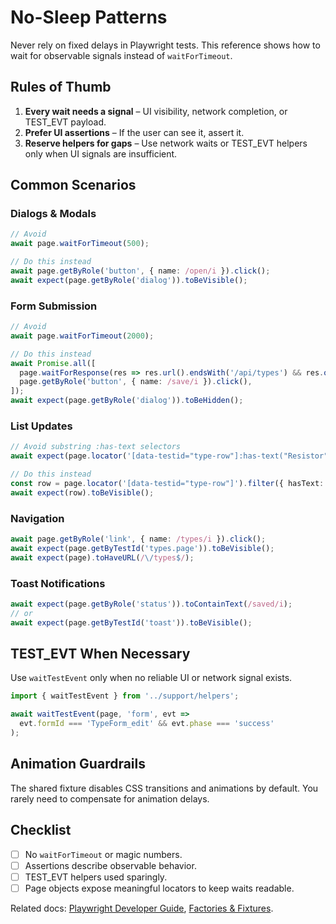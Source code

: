 # No-Sleep Patterns

Never rely on fixed delays in Playwright tests. This reference shows how to wait for observable signals instead of `waitForTimeout`.

## Rules of Thumb

1. **Every wait needs a signal** – UI visibility, network completion, or TEST_EVT payload.
2. **Prefer UI assertions** – If the user can see it, assert it.
3. **Reserve helpers for gaps** – Use network waits or TEST_EVT helpers only when UI signals are insufficient.

## Common Scenarios

### Dialogs & Modals

```typescript
// Avoid
await page.waitForTimeout(500);

// Do this instead
await page.getByRole('button', { name: /open/i }).click();
await expect(page.getByRole('dialog')).toBeVisible();
```

### Form Submission

```typescript
// Avoid
await page.waitForTimeout(2000);

// Do this instead
await Promise.all([
  page.waitForResponse(res => res.url().endsWith('/api/types') && res.ok()),
  page.getByRole('button', { name: /save/i }).click(),
]);
await expect(page.getByRole('dialog')).toBeHidden();
```

### List Updates

```typescript
// Avoid substring :has-text selectors
await expect(page.locator('[data-testid="type-row"]:has-text("Resistor")')).toBeVisible();

// Do this instead
const row = page.locator('[data-testid="type-row"]').filter({ hasText: name });
await expect(row).toBeVisible();
```

### Navigation

```typescript
await page.getByRole('link', { name: /types/i }).click();
await expect(page.getByTestId('types.page')).toBeVisible();
await expect(page).toHaveURL(/\/types$/);
```

### Toast Notifications

```typescript
await expect(page.getByRole('status')).toContainText(/saved/i);
// or
await expect(page.getByTestId('toast')).toBeVisible();
```

## TEST_EVT When Necessary

Use `waitTestEvent` only when no reliable UI or network signal exists.

```typescript
import { waitTestEvent } from '../support/helpers';

await waitTestEvent(page, 'form', evt =>
  evt.formId === 'TypeForm_edit' && evt.phase === 'success'
);
```

## Animation Guardrails

The shared fixture disables CSS transitions and animations by default. You rarely need to compensate for animation delays.

## Checklist

- [ ] No `waitForTimeout` or magic numbers.
- [ ] Assertions describe observable behavior.
- [ ] TEST_EVT helpers used sparingly.
- [ ] Page objects expose meaningful locators to keep waits readable.

Related docs: [Playwright Developer Guide](./playwright_developer_guide.md), [Factories & Fixtures](./factories_and_fixtures.md).
